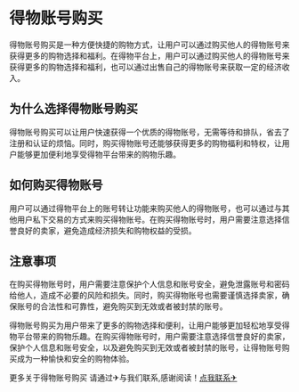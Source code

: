 # 得物账号购买

得物账号购买是一种方便快捷的购物方式，让用户可以通过购买他人的得物账号来获得更多的购物选择和福利。在得物平台上，用户可以通过购买他人的得物账号来获得更多的购物选择和福利，也可以通过出售自己的得物账号来获取一定的经济收入。

## 为什么选择得物账号购买

得物账号购买可以让用户快速获得一个优质的得物账号，无需等待和排队，省去了注册和认证的烦恼。同时，购买得物账号还能够获得更多的购物福利和特权，让用户能够更加便利地享受得物平台带来的购物乐趣。

## 如何购买得物账号

用户可以通过得物平台上的账号转让功能来购买他人的得物账号，也可以通过与其他用户私下交易的方式来购买得物账号。在购买得物账号时，用户需要注意选择信誉良好的卖家，避免造成经济损失和购物权益的受损。

## 注意事项

在购买得物账号时，用户需要注意保护个人信息和账号安全，避免泄露账号和密码给他人，造成不必要的风险和损失。同时，购买得物账号也需要谨慎选择卖家，确保账号的合法性和可靠性，避免购买到无效或者被封禁的账号。

得物账号购买为用户带来了更多的购物选择和便利，让用户能够更加轻松地享受得物平台带来的购物乐趣。在购买得物账号时，用户需要注意选择信誉良好的卖家，保护个人信息和账号安全，以及避免购买到无效或者被封禁的账号，让得物账号购买成为一种愉快和安全的购物体验。

更多关于得物账号购买 请通过✈与我们联系,感谢阅读！[点我联系✈](https://www.G208.com)